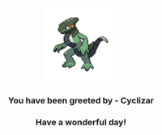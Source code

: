 <p align="center">
    <img src="https://raw.githubusercontent.com/PokeAPI/sprites/master/sprites/pokemon/967.png" width="150" height="150">
</p>
<h3 align="center">You have been greeted by - <b>Cyclizar</b></h3>
<h3 align="center">Have a wonderful day!</h3>
